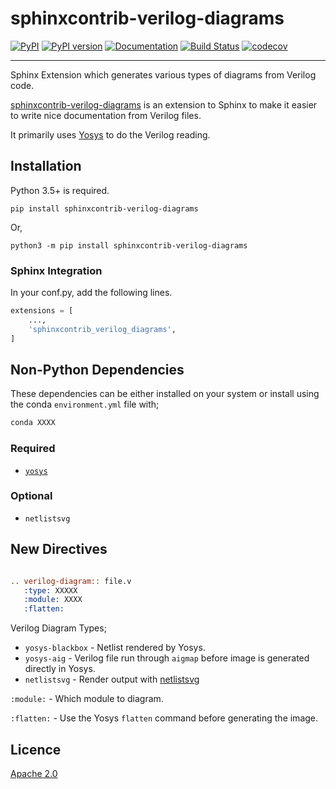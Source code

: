 sphinxcontrib-verilog-diagrams
==============================

[![PyPI](https://img.shields.io/pypi/v/sphinx-verilog-diagrams.svg)](https://pypi.python.org/pypi/sphinx-verilog-diagrams)
[![PyPI version](https://img.shields.io/pypi/pyversions/sphinx-verilog-diagrams.svg)](https://pypi.python.org/pypi/sphinx-verilog-diagrams)
[![Documentation](https://img.shields.io/badge/docs-latest-brightgreen.svg)](https://sphinxcontrib-verilog-diagrams.readthedocs.io/en/latest/)
[![Build Status](https://travis-ci.org/mithro/sphinx-verilog-diagrams.svg?branch=master)](https://travis-ci.org/mithro/sphinx-verilog-diagrams)
[![codecov](https://codecov.io/gh/mithro/sphinx-verilog-diagrams/branch/master/graph/badge.svg)](https://codecov.io/gh/mithro/sphinx-verilog-diagrams)

--------------------------------------------------------------------------------

Sphinx Extension which generates various types of diagrams from Verilog code.

[sphinxcontrib-verilog-diagrams](https://github.com/SymbiFlow/sphinxcontrib-verilog-diagrams)
is an extension to Sphinx to make it easier to write nice documentation from
Verilog files.

It primarily uses [Yosys](https://github.com/YosysHQ/yosys) to do the Verilog
reading.

## Installation

Python 3.5+ is required.

```
pip install sphinxcontrib-verilog-diagrams
```

Or,

```
python3 -m pip install sphinxcontrib-verilog-diagrams
```

### Sphinx Integration

In your conf.py, add the following lines.

```python
extensions = [
    ...,
    'sphinxcontrib_verilog_diagrams',
]
```

## Non-Python Dependencies

These dependencies can be either installed on your system or install using the
conda `environment.yml` file with;

```bash
conda XXXX
```


### Required

 * [`yosys`](https://github.com/YosysHQ/yosys)

### Optional

 * `netlistsvg`

## New Directives

```rst

.. verilog-diagram:: file.v
   :type: XXXXX
   :module: XXXX
   :flatten:

```

Verilog Diagram Types;

 * `yosys-blackbox` - Netlist rendered by Yosys.
 * `yosys-aig` - Verilog file run through `aigmap` before image is generated directly in Yosys.
 * `netlistsvg` - Render output with [netlistsvg](https://github.com/nturley/netlistsvg)

`:module:` - Which module to diagram.

`:flatten:` - Use the Yosys `flatten` command before generating the image.


## Licence

[Apache 2.0](LICENSE)
